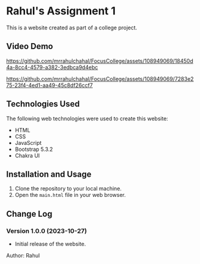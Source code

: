 
# Rahul's Assignment 1

This is a website created as part of a college project. 

## Video Demo

https://github.com/mrrahulchahal/FocusCollege/assets/108949069/18450d4a-8cc4-4579-a382-3edbca9d4ebc

https://github.com/mrrahulchahal/FocusCollege/assets/108949069/7283e275-23f4-4ed1-aa49-45c8df26ccf7

## Technologies Used

The following web technologies were used to create this website:

- HTML
- CSS
- JavaScript
- Bootstrap 5.3.2
- Chakra UI

## Installation and Usage

1. Clone the repository to your local machine.
2. Open the `main.html` file in your web browser.

## Change Log

### Version 1.0.0 (2023-10-27)

- Initial release of the website.

Author: Rahul
